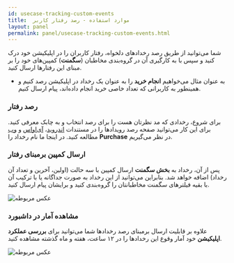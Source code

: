 ```yaml
---
id: usecase-tracking-custom-events
title:  موارد استفاده - رصد رفتار کاربر
layout: panel
permalink: panel/usecase-tracking-custom-events.html
---
```


شما می‌توانید از طریق رصد رخدادهای دلخواه، رفتار کاربران را در اپلیکیشن خود درک کنید و سپس با به کارگیری آن در گروه‌بندی مخاطبان (**سگمنت**) کمپین‌های خود را بر مبنای این رفتارها ارسال کنید.

- به عنوان مثال می‌خواهیم **انجام خرید** را به عنوان یک رخداد در اپلیکیشن رصد کنیم و همینطور به کاربرانی که تعداد خاصی خرید انجام داده‌اند، پیام ارسال کنیم.

### رصد رفتار

 برای شروع، رخدادی که مد نظرتان هست را برای رصد انتخاب و به چابک معرفی کنید. برای این کار می‌توانید صفحه رصد رویدادها را در مستندات [اندروید](https://doc.chabokpush.com/android/event-tracking.html)، [آی‌اواس](https://doc.chabokpush.com/ios/event-tracking.html) و [وب](https://dev.doc.chabokpush.com/javascript/event-tracking.html) مطالعه کنید. در اینجا ما نام رخداد را **Purchase** در نظر می‌گیریم.


### ارسال کمپین برمبنای رفتار

پس از آن، رخداد به **بخش سگمنت** ارسال کمپین با سه حالت (اولین، آخرین و تعداد آن رخداد) اضافه خواهد شد. بنابراین می‌توانید از این رخداد به صورت جداگانه یا با ترکیب آن با بقیه‌ فیلترهای سگمنت مخاطبانتان را گروه‌بندی کنید و برایشان پیام ارسال کنید.

 ![عکس مربوطه](http://uupload.ir/files/wtv_send-push-by-track.png)


### مشاهده آمار در داشبورد
 
علاوه بر قابلیت ارسال برمبنای رصد رخدادها شما می‌توانید برای **بررسی عملکرد اپلیکیشن** خود آمار وقوع این رخداد‌ها را در ۱۲ ساعت، هفته و ماه گذشته مشاهده کنید.


![عکس مربوطه](http://uupload.ir/files/s81_usecase-track-dashboard.png)

